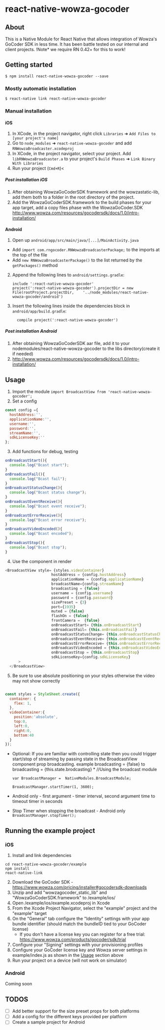 
# react-native-wowza-gocoder

## About
This is a Native Module for React Native that allows integration of Wowza's GoCoder SDK in less time.  It has been battle tested on our internal and client projects.  !Note* we require RN 0.42+ for this to work!  

## Getting started

`$ npm install react-native-wowza-gocoder --save`

### Mostly automatic installation

`$ react-native link react-native-wowza-gocoder`

### Manual installation


#### iOS

1. In XCode, in the project navigator, right click `Libraries` ➜ `Add Files to [your project's name]`
2. Go to `node_modules` ➜ `react-native-wowza-gocoder` and add `RNWowzaBroadcaster.xcodeproj`
3. In XCode, in the project navigator, select your project. Add `libRNWowzaBroadcaster.a` to your project's `Build Phases` ➜ `Link Binary With Libraries`
4. Run your project (`Cmd+R`)<

##### Post installation iOS
1. After obtaining WowzaGoCoderSDK framework and the wowzastatic-lib, add them both to a folder in the root directory of the project.
2. Add the WowzaGoCoderSDK.framework to the build phases for your app target, add a copy files phase with the WowzaGoCoder.SDK http://www.wowza.com/resources/gocodersdk/docs/1.0/intro-installation/

#### Android

1. Open up `android/app/src/main/java/[...]/MainActivity.java`
  - Add `import com.rngocoder.RNWowzaBroadcasterPackage;` to the imports at the top of the file
  - Add `new RNWowzaBroadcasterPackage()` to the list returned by the `getPackages()` method
2. Append the following lines to `android/settings.gradle`:
  	```
  	include ':react-native-wowza-gocoder'
  	project(':react-native-wowza-gocoder').projectDir = new File(rootProject.projectDir, 	'../node_modules/react-native-wowza-gocoder/android')
  	```
3. Insert the following lines inside the dependencies block in `android/app/build.gradle`:
  	```
      compile project(':react-native-wowza-gocoder')
  	```

##### Post installation Android
1. After obtaining WowzaGoCoderSDK aar file, add it to your nodemodules/react-native-wowza-gocoder to the libs directory(create it if needed)
2. http://www.wowza.com/resources/gocodersdk/docs/1.0/intro-installation/

## Usage

1. Import the module
`import BroadcastView from 'react-native-wowza-gocoder';`
2. Set a config
  ```javascript
  const config ={
    hostAddress:'',
    applicationName:'',
    username:'',
    password:'',
    streamName:'',
    sdkLicenseKey:''
  };
  ```
  
3. Add functions for debug, testing
  ```javascript 
  onBroadcastStart(){
    console.log("Bcast start");
  }
  onBroadcastFail(){
    console.log("Bcast fail");
  }
  onBroadcastStatusChange(){
    console.log("Bcast status change");
  }
  onBroadcastEventReceive(){
    console.log("Bcast event receive");
  }
  onBroadcastErrorReceive(){
    console.log("Bcast error receive");
  }
  onBroadcastVideoEncoded(){
    console.log("Bcast encoded");
  }
  onBroadcastStop(){
    console.log("Bcast stop");
  }
  ```
  
4. Use the component in render
```javascript 
<BroadcastView style= {styles.videoContainer}
                     hostAddress = {config.hostAddress}
                     applicationName = {config.applicationName}
                     broadcastName={config.streamName}
                     broadcasting = {false}
                     username = {config.username}
                     password = {config.password}
                     sizePreset = {3}
                     port={1935}
                     muted = {false}
                     flashOn = {false}
                     frontCamera =  {false}
                     onBroadcastStart= {this.onBroadcastStart}
                     onBroadcastFail= {this.onBroadcastFail}
                     onBroadcastStatusChange= {this.onBroadcastStatusChange}
                     onBroadcastEventReceive= {this.onBroadcastEventReceive}
                     onBroadcastErrorReceive= {this.onBroadcastErrorReceive}
                     onBroadcastVideoEncoded = {this.onBroadcastVideoEncoded}
                     onBroadcastStop = {this.onBroadcastStop}
                     sdkLicenseKey={config.sdkLicenseKey}
      >
  </BroadcastView> 
  ```
 
 
5. Be sure to use absolute positioning on your styles otherwise the video may not show correctly
  ```javascript 

  const styles = StyleSheet.create({
    container: {
      flex: 1,
    },
    videoContainer:{
      position:'absolute',
      top:0,
      left:0,
      right:0,
      bottom:40
    }
  });
  ```
* Optional: If you are familiar with controlling state then you could trigger start/stop of streaming by passing state in the BroadcastView component prop broadcasting.  example broadcasting = {false} to broadcasting = {this.state.brodcasting} *
  //Using the broadcast module
  
    `var BroadcastManager =  NativeModules.BroadcastModule;`
  
    `BroadcastManager.startTimer(1, 3600);`
* Android only - first argument - timer interval, second argument time to timeout timer in seconds
  
* Stop Timer when stopping the broadcast - Android only       
    `BroadcastManager.stopTimer();`

## Running the example project

### iOS
1. Install and link dependencies
```
cd react-native-wowza-gocoder/example
npm install
react-native-link
```
2. Download the GoCoder SDK - https://www.wowza.com/pricing/installer#gocodersdk-downloads
3. Unzip and add "wowzagocoder_static_lib" and "WowzaGoCoderSDK.framework" to /example/ios/
4. Open /example/ios/example.xcodeproj in Xcode
5. From the Xcode Project Navigator, select the "example" project and the "example" target
6. On the "General" tab configure the "Identity" settings with your app bundle identifier (should match the bundleID tied to your GoCoder license)
    * If you don't have a license key you can register for a free trial: https://www.wowza.com/products/gocoder/sdk/trial
7. Configure your "Signing" settings with your provisioning profiles
8. Configure your GoCoder license key and Wowza server settings in example/index.js as shown in the [Usage](#usage) section above
9. Run your project on a device (will not work on simulator)

### Android
Coming soon

## TODOS

- [ ] Add better support for the size preset props for both platforms
- [ ] Add a config for the different keys provided per platform
- [ ] Create a sample project for Android
